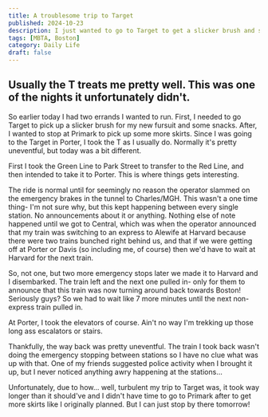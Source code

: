 ```yaml
---
title: A troublesome trip to Target
published: 2024-10-23
description: I just wanted to go to Target to get a slicker brush and some snacks. Unfortunately, the T worked its magic and made that not so easy.
tags: [MBTA, Boston]
category: Daily Life
draft: false
---
```


## Usually the T treats me pretty well. This was one of the nights it unfortunately didn't.

So earlier today I had two errands I wanted to run. First, I needed to go Target to pick up a slicker brush for my new fursuit and some snacks. After, I wanted to stop at Primark to pick up some more skirts. Since I was going to the Target in Porter, I took the T as I usually do. Normally it's pretty uneventful, but today was a bit different.

First I took the Green Line to Park Street to transfer to the Red Line, and then intended to take it to Porter. This is where things gets interesting. 

The ride is normal until for seemingly no reason the operator slammed on the emergency brakes in the tunnel to Charles/MGH. This wasn't a one time thing- I'm not sure why, but this kept happening between every single station. No announcements about it or anything. Nothing else of note happened until we got to Central, which was when the operator announced that my train was switching to an express to Alewife at Harvard because there were two trains bunched right behind us, and that if we were getting off at Porter or Davis (so including me, of course) then we'd have to wait at Harvard for the next train.

So, not one, but two more emergency stops later we made it to Harvard and I disembarked. The train left and the next one pulled in- only for them to announce that this train was now turning around back towards Boston! Seriously guys? So we had to wait like 7 more minutes until the next non-express train pulled in.

At Porter, I took the elevators of course. Ain't no way I'm trekking up those long ass escalators or stairs.

Thankfully, the way back was pretty uneventful. The train I took back wasn't doing the emergency stopping between stations so I have no clue what was up with that. One of my friends suggested police activity when I brought it up, but I never noticed anything awry happening at the stations...

Unfortunately, due to how... well, turbulent my trip to Target was, it took way longer than it should've and I didn't have time to go to Primark after to get more skirts like I originally planned. But I can just stop by there tomorrow!

